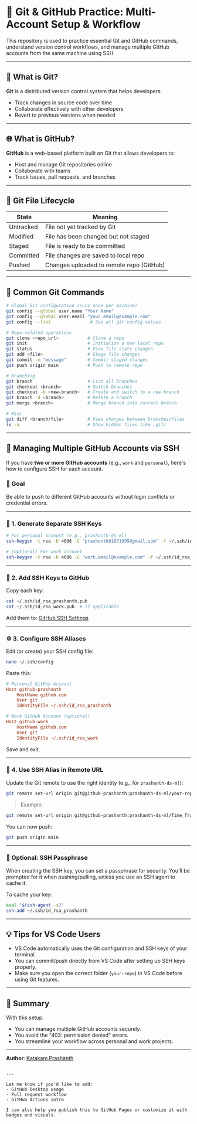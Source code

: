 # 🧠 Git & GitHub Practice: Multi-Account Setup & Workflow

This repository is used to practice essential Git and GitHub commands, understand version control workflows, and manage multiple GitHub accounts from the same machine using SSH.

---

## 🔄 What is Git?

**Git** is a distributed version control system that helps developers:

- Track changes in source code over time
- Collaborate effectively with other developers
- Revert to previous versions when needed

---

## 🌐 What is GitHub?

**GitHub** is a web-based platform built on Git that allows developers to:

- Host and manage Git repositories online
- Collaborate with teams
- Track issues, pull requests, and branches

---

## 🧪 Git File Lifecycle

| State       | Meaning                                    |
|-------------|--------------------------------------------|
| Untracked   | File not yet tracked by Git                |
| Modified    | File has been changed but not staged       |
| Staged      | File is ready to be committed              |
| Committed   | File changes are saved to local repo       |
| Pushed      | Changes uploaded to remote repo (GitHub)   |

---

## 🧰 Common Git Commands

```bash
# Global Git configuration (runs once per machine)
git config --global user.name "Your Name"
git config --global user.email "your.email@example.com"
git config --list               # See all git config values

# Repo-related operations
git clone <repo_url>           # Clone a repo
git init                       # Initialize a new local repo
git status                     # View file state changes
git add <file>                 # Stage file changes
git commit -m "message"        # Commit staged changes
git push origin main           # Push to remote repo

# Branching
git branch                     # List all branches
git checkout <branch>          # Switch branches
git checkout -b <new-branch>   # Create and switch to a new branch
git branch -d <branch>         # Delete a branch
git merge <branch>             # Merge branch into current branch

# Misc
git diff <branch/file>         # View changes between branches/files
ls -a                          # Show hidden files like .git/
````

---

## 🔐 Managing Multiple GitHub Accounts via SSH

If you have **two or more GitHub accounts** (e.g., `work` and `personal`), here's how to configure SSH for each account.

### 🎯 Goal

Be able to push to different GitHub accounts without login conflicts or credential errors.

---

### 📁 1. Generate Separate SSH Keys

```bash
# For personal account (e.g., prashanth-ds-ml)
ssh-keygen -t rsa -b 4096 -C "prashanth01071995@gmail.com" -f ~/.ssh/id_rsa_prashanth

# (Optional) For work account
ssh-keygen -t rsa -b 4096 -C "work.email@example.com" -f ~/.ssh/id_rsa_work
```

---

### 🔗 2. Add SSH Keys to GitHub

Copy each key:

```bash
cat ~/.ssh/id_rsa_prashanth.pub
cat ~/.ssh/id_rsa_work.pub  # if applicable
```

Add them to: [GitHub SSH Settings](https://github.com/settings/keys)

---

### ⚙️ 3. Configure SSH Aliases

Edit (or create) your SSH config file:

```bash
nano ~/.ssh/config
```

Paste this:

```ini
# Personal GitHub Account
Host github-prashanth
    HostName github.com
    User git
    IdentityFile ~/.ssh/id_rsa_prashanth

# Work GitHub Account (optional)
Host github-work
    HostName github.com
    User git
    IdentityFile ~/.ssh/id_rsa_work
```

Save and exit.

---

### 🚀 4. Use SSH Alias in Remote URL

Update the Git remote to use the right identity (e.g., for `prashanth-ds-ml`):

```bash
git remote set-url origin git@github-prashanth:prashanth-ds-ml/your-repo-name.git
```

> Example:

```bash
git remote set-url origin git@github-prashanth:prashanth-ds-ml/Time_Tracker.git
```

You can now push:

```bash
git push origin main
```

---

### 🔐 Optional: SSH Passphrase

When creating the SSH key, you can set a passphrase for security. You'll be prompted for it when pushing/pulling, unless you use an SSH agent to cache it.

To cache your key:

```bash
eval "$(ssh-agent -s)"
ssh-add ~/.ssh/id_rsa_prashanth
```

---

## 💡 Tips for VS Code Users

* VS Code automatically uses the Git configuration and SSH keys of your terminal.
* You can commit/push directly from VS Code after setting up SSH keys properly.
* Make sure you open the correct folder (`your-repo`) in VS Code before using Git features.

---

## 📌 Summary

With this setup:

* You can manage multiple GitHub accounts securely.
* You avoid the "403: permission denied" errors.
* You streamline your workflow across personal and work projects.

---

**Author**: [Katakam Prashanth](https://github.com/prashanth-ds-ml)

```

---

Let me know if you'd like to add:
- GitHub Desktop usage
- Pull request workflow
- GitHub Actions intro

I can also help you publish this to GitHub Pages or customize it with badges and visuals.
```
